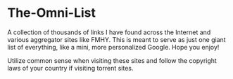 # The-Omni-List
A collection of thousands of links I have found across the Internet and various aggregator sites like FMHY. This is meant to serve as just one giant list of everything, like a mini, more personalized Google. Hope you enjoy!

Utilize common sense when visiting these sites and follow the copyright laws of your country if visiting torrent sites. 
